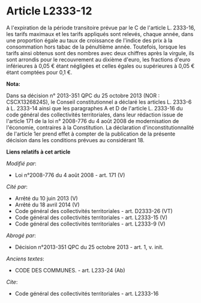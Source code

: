 # Article L2333-12

A l'expiration de la période transitoire prévue par le C de l'article L. 2333-16, les tarifs maximaux et les tarifs appliqués
sont relevés, chaque année, dans une proportion égale au taux de croissance de l'indice des prix à la consommation hors tabac
de la pénultième année. Toutefois, lorsque les tarifs ainsi obtenus sont des nombres avec deux chiffres après la virgule, ils
sont arrondis pour le recouvrement au dixième d'euro, les fractions d'euro inférieures à 0,05 € étant négligées et celles
égales ou supérieures à 0,05 € étant comptées pour 0,1 €.

**Nota:**

Dans sa décision n° 2013-351 QPC du 25 octobre 2013 (NOR : CSCX1326824S), le Conseil constitutionnel a déclaré les articles
L. 2333-6 à L. 2333-14 ainsi que les paragraphes A et D de l'article L. 2333-16 du code général des collectivités
territoriales, dans leur rédaction issue de l'article 171 de la loi n° 2008-776 du 4 août 2008 de modernisation de
l'économie, contraires à la Constitution. La déclaration d'inconstitutionnalité de l'article 1er prend effet à compter de la
publication de la présente décision dans les conditions prévues au considérant 18.

**Liens relatifs à cet article**

_Modifié par_:

  - Loi n°2008-776 du 4 août 2008 - art. 171 (V)

_Cité par_:

  - Arrêté du 10 juin 2013 (V)
  - Arrêté du 18 avril 2014 (V)
  - Code général des collectivités territoriales - art. D2333-26 (VT)
  - Code général des collectivités territoriales - art. L2333-15 (V)
  - Code général des collectivités territoriales - art. L2333-9 (V)

_Abrogé par_:

  - Décision n°2013-351 QPC du 25 octobre 2013 - art. 1, v. init.

_Anciens textes_:

  - CODE DES COMMUNES. - art. L233-24 (Ab)

_Cite_:

  - Code général des collectivités territoriales - art. L2333-16
